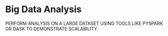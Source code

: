 # Big Data Analysis
PERFORM ANALYSIS ON A LARGE DATASET USING TOOLS LIKE PYSPARK OR DASK TO DEMONSTRATE SCALABILITY.
